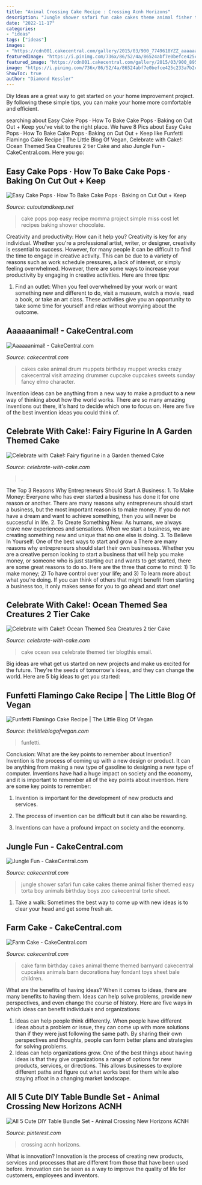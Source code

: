 ```yaml
---
title: "Animal Crossing Cake Recipe : Crossing Acnh Horizons"
description: "Jungle shower safari fun cake cakes theme animal fisher themed easy torta boy animals birthday boys zoo cakecentral torte sheet"
date: "2022-11-17"
categories:
- "ideas"
tags: ["ideas"]
images:
- "https://cdn001.cakecentral.com/gallery/2015/03/900_7749618YZZ_aaaaaanimal.jpg"
featuredImage: "https://i.pinimg.com/736x/86/52/4a/86524abf7e0befce425c233a7b2edfc8.jpg"
featured_image: "https://cdn001.cakecentral.com/gallery/2015/03/900_8953229wH2_jungle-fun.jpg"
image: "https://i.pinimg.com/736x/86/52/4a/86524abf7e0befce425c233a7b2edfc8.jpg"
ShowToc: true
author: "Diamond Kessler"
---
```



Diy Ideas are a great way to get started on your home improvement project. By following these simple tips, you can make your home more comfortable and efficient.

	

		
searching about Easy Cake Pops · How To Bake Cake Pops · Baking on Cut Out + Keep you've visit to the right place. We have 8 Pics about Easy Cake Pops · How To Bake Cake Pops · Baking on Cut Out + Keep like Funfetti Flamingo Cake Recipe | The Little Blog Of Vegan, Celebrate with Cake!: Ocean Themed Sea Creatures 2 tier Cake and also Jungle Fun - CakeCentral.com. Here you go:
		
    
## Easy Cake Pops · How To Bake Cake Pops · Baking On Cut Out + Keep

<img loading=lazy src="https://images.coplusk.net/project_images/68740/image/full_WY___Cake_Pops_Cont_031.jpg" onerror="this.onerror=null;this.src='https://tse3.mm.bing.net/th?id=OIP.EZXTeZbHuJPiBOZCGbgN0gHaG4&amp;pid=15.1';" alt="Easy Cake Pops · How To Bake Cake Pops · Baking on Cut Out + Keep">

_Source: cutoutandkeep.net_

>cake pops pop easy recipe momma project simple miss cost let recipes baking shower chocolate. 

	

Creativity and productivity: How can it help you?
Creativity is key for any individual. Whether you're a professional artist, writer, or designer, creativity is essential to success. However, for many people it can be difficult to find the time to engage in creative activity. This can be due to a variety of reasons such as work schedule pressures, a lack of interest, or simply feeling overwhelmed. However, there are some ways to increase your productivity by engaging in creative activities. Here are three tips: 
1. Find an outlet: When you feel overwhelmed by your work or want something new and different to do, visit a museum, watch a movie, read a book, or take an art class. These activities give you an opportunity to take some time for yourself and relax without worrying about the outcome.


    
## Aaaaaanimal! - CakeCentral.com

<img loading=lazy src="https://cdn001.cakecentral.com/gallery/2015/03/900_7749618YZZ_aaaaaanimal.jpg" onerror="this.onerror=null;this.src='https://tse4.mm.bing.net/th?id=OIP.9TZAogNGfZhlIbQMaX6lgwHaJ6&amp;pid=15.1';" alt="Aaaaaanimal! - CakeCentral.com">

_Source: cakecentral.com_

>cakes cake animal drum muppets birthday muppet wrecks crazy cakecentral visit amazing drummer cupcake cupcakes sweets sunday fancy elmo character. 

	

Invention ideas can be anything from a new way to make a product to a new way of thinking about how the world works. There are so many amazing inventions out there, it's hard to decide which one to focus on. Here are five of the best invention ideas you could think of.

    
## Celebrate With Cake!: Fairy Figurine In A Garden Themed Cake

<img loading=lazy src="https://1.bp.blogspot.com/-26SuDlEvF5I/U0Vis9dt43I/AAAAAAAASiw/gtCfwa_RM94/s1600/IMG_3075_new.jpg" onerror="this.onerror=null;this.src='https://tse3.mm.bing.net/th?id=OIP.Ity0KUR1btOXFGife6yK5QHaLH&amp;pid=15.1';" alt="Celebrate with Cake!: Fairy figurine in a Garden themed Cake">

_Source: celebrate-with-cake.com_

>. 

	

The Top 3 Reasons Why Entrepreneurs Should Start A Business: 1. To Make Money: Everyone who has ever started a business has done it for one reason or another. There are many reasons why entrepreneurs should start a business, but the most important reason is to make money. If you do not have a dream and want to achieve something, then you will never be successful in life. 2. To Create Something New: As humans, we always crave new experiences and sensations. When we start a business, we are creating something new and unique that no one else is doing. 3. To Believe In Yourself: One of the best ways to start and grow a
There are many reasons why entrepreneurs should start their own businesses. Whether you are a creative person looking to start a business that will help you make money, or someone who is just starting out and wants to get started, there are some great reasons to do so. Here are the three that come to mind: 1) To make money; 2) To have control over your life; and 3) To learn more about what you’re doing. If you can think of others that might benefit from starting a business too, it only makes sense for you to go ahead and start one!

    
## Celebrate With Cake!: Ocean Themed Sea Creatures 2 Tier Cake

<img loading=lazy src="http://4.bp.blogspot.com/-oTbUDQfdWUk/UeYAFWyJiUI/AAAAAAAAOzs/Ei1Yl_0X6Jw/s1600/IMG_5976_new.jpg" onerror="this.onerror=null;this.src='https://tse4.mm.bing.net/th?id=OIP.BlHUzeP1KmaSLd3B1Sf36AHaL9&amp;pid=15.1';" alt="Celebrate with Cake!: Ocean Themed Sea Creatures 2 tier Cake">

_Source: celebrate-with-cake.com_

>cake ocean sea celebrate themed tier blogthis email. 

	

Big ideas are what get us started on new projects and make us excited for the future. They're the seeds of tomorrow's ideas, and they can change the world. Here are 5 big ideas to get you started: 

    
## Funfetti Flamingo Cake Recipe | The Little Blog Of Vegan

<img loading=lazy src="https://1.bp.blogspot.com/-V0vyFtQHnSs/XnTTOj75c5I/AAAAAAAAc8Q/5p92WJtRiQQL10WVWHVY6-euC5bKFdedQCEwYBhgL/s1600/vegan_flamingo_cake.jpg" onerror="this.onerror=null;this.src='https://tse2.mm.bing.net/th?id=OIP.IaABEBJ-_-qXCn-zCuobnAHaKy&amp;pid=15.1';" alt="Funfetti Flamingo Cake Recipe | The Little Blog Of Vegan">

_Source: thelittleblogofvegan.com_

>funfetti. 

	

Conclusion: What are the key points to remember about Invention?
Invention is the process of coming up with a new design or product. It can be anything from making a new type of gasoline to designing a new type of computer. Inventions have had a huge impact on society and the economy, and it is important to remember all of the key points about invention. Here are some key points to remember:
1) Invention is important for the development of new products and services.

2) The process of invention can be difficult but it can also be rewarding.

3) Inventions can have a profound impact on society and the economy.

    
## Jungle Fun - CakeCentral.com

<img loading=lazy src="https://cdn001.cakecentral.com/gallery/2015/03/900_8953229wH2_jungle-fun.jpg" onerror="this.onerror=null;this.src='https://tse2.mm.bing.net/th?id=OIP.lpkMHJ-1GYr097X7pwAhrwHaJ4&amp;pid=15.1';" alt="Jungle Fun - CakeCentral.com">

_Source: cakecentral.com_

>jungle shower safari fun cake cakes theme animal fisher themed easy torta boy animals birthday boys zoo cakecentral torte sheet. 

	

1. Take a walk: Sometimes the best way to come up with new ideas is to clear your head and get some fresh air.

    
## Farm Cake - CakeCentral.com

<img loading=lazy src="https://cdn001.cakecentral.com/gallery/2015/03/900_4337XMAY_farm-cake.jpg" onerror="this.onerror=null;this.src='https://tse3.mm.bing.net/th?id=OIP.h_ssDcxyZfJqeSBa4k0WTgHaLH&amp;pid=15.1';" alt="Farm Cake - CakeCentral.com">

_Source: cakecentral.com_

>cake farm birthday cakes animal theme themed barnyard cakecentral cupcakes animals barn decorations hay fondant toys sheet bale children. 

	

What are the benefits of having ideas?
When it comes to ideas, there are many benefits to having them. Ideas can help solve problems, provide new perspectives, and even change the course of history. Here are five ways in which ideas can benefit individuals and organizations: 
1. Ideas can help people think differently. When people have different ideas about a problem or issue, they can come up with more solutions than if they were just following the same path. By sharing their own perspectives and thoughts, people can form better plans and strategies for solving problems. 
2. Ideas can help organizations grow. One of the best things about having ideas is that they give organizations a range of options for new products, services, or directions. This allows businesses to explore different paths and figure out what works best for them while also staying afloat in a changing market landscape. 

    
## All 5 Cute DIY Table Bundle Set - Animal Crossing New Horizons ACNH

<img loading=lazy src="https://i.pinimg.com/736x/86/52/4a/86524abf7e0befce425c233a7b2edfc8.jpg" onerror="this.onerror=null;this.src='https://tse4.mm.bing.net/th?id=OIP.-n9DDfAr9U3fGvYXJ6OwQgHaEK&amp;pid=15.1';" alt="All 5 Cute DIY Table Bundle Set - Animal Crossing New Horizons ACNH">

_Source: pinterest.com_

>crossing acnh horizons. 

	

What is innovation?
Innovation is the process of creating new products, services and processes that are different from those that have been used before. Innovation can be seen as a way to improve the quality of life for customers, employees and inventors.

